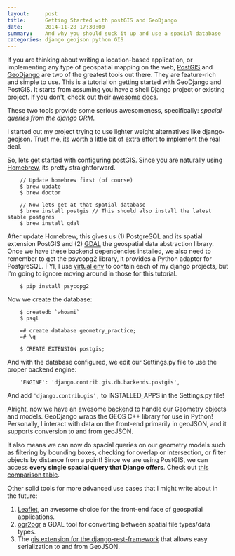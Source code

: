 ```yaml
---
layout:     post
title:      Getting Started with postGIS and GeoDjango
date:       2014-11-28 17:30:00
summary:    And why you should suck it up and use a spacial database
categories: django geojson python GIS
---
```


If you are thinking about writing a location-based application, or implementing any type of geospatial mapping on the web, 
[PostGIS][1] and [GeoDjango][2] are two of the greatest tools out there.
They are feature-rich and simple to use. 
This is a tutorial on getting started with GeoDjango and PostGIS. It starts from assuming you have a shell Django project or existing project. 
If you don't, check out their [awesome docs][5].

These two tools provide some serious awesomeness, specifically: *spacial queries from the django ORM*. 

I started out my project trying to use lighter weight alternatives like django-geojson. 
Trust me, its worth a little bit of extra effort to implement the real deal.

So, lets get started with configuring postGIS. Since you are naturally using [Homebrew][3], its pretty straightforward. 

		// Update homebrew first (of course)
		$ brew update
		$ brew doctor

		// Now lets get at that spatial database
		$ brew install postgis // This should also install the latest stable postgres
		$ brew install gdal

After update Homebrew, this gives us (1) PostgreSQL and its spatial extension PostGIS and (2) [GDAL][6] the geospatial data abstraction library. 
Once we have these backend dependencies installed, we also need to remember to get the psycopg2 library, it provides a Python adapter for PostgreSQL. 
FYI, I use [virtual env][4] to contain each of my django projects, but I'm going to ignore moving around in those for this tutorial.

		$ pip install psycopg2

Now we create the database:

		$ createdb `whoami`
		$ psql

		=# create database geometry_practice;
		=# \q

		$ CREATE EXTENSION postgis;

And with the database configured, we edit our Settings.py file to use the proper backend engine:

		'ENGINE': 'django.contrib.gis.db.backends.postgis',

And add ```'django.contrib.gis',``` to INSTALLED_APPS in the Settings.py file!

Alright, now we have an awesome backend to handle our Geometry objects and models. GeoDjango wraps the GEOS C++ library for use in Python! 
Personally, I interact with data on the front-end primarily in geoJSON, and it supports conversion to and from geoJSON.


It also means we can now do spacial queries on our geometry models such as filtering by bounding boxes, 
checking for overlap or intersection, or filter objects by distance from a point! Since we are using PostGIS, we can access
**every single spacial query that Django offers**. Check out [this comparison table][7].



Other solid tools for more advanced use cases that I might write about in the future:

1. [Leaflet](http://leafletjs.com/), an awesome choice for the front-end face of geospatial applications.
2. [ogr2ogr](http://www.gdal.org/ogr2ogr.html) a GDAL tool for converting between spatial file types/data types.
3. The [gis extension for the django-rest-framework](https://github.com/djangonauts/django-rest-framework-gis) that allows easy serialization to and from GeoJSON.


[1]: http://postgis.net/features
[2]: https://docs.djangoproject.com/en/dev/ref/contrib/gis/
[3]: http://brew.sh/
[4]: http://www.jeffknupp.com/blog/2012/02/09/starting-a-django-project-the-right-way/
[5]: https://docs.djangoproject.com/en/1.7/intro/tutorial01/
[6]: http://www.gdal.org/
[7]: https://docs.djangoproject.com/en/dev/ref/contrib/gis/db-api/#compatibility-tables
